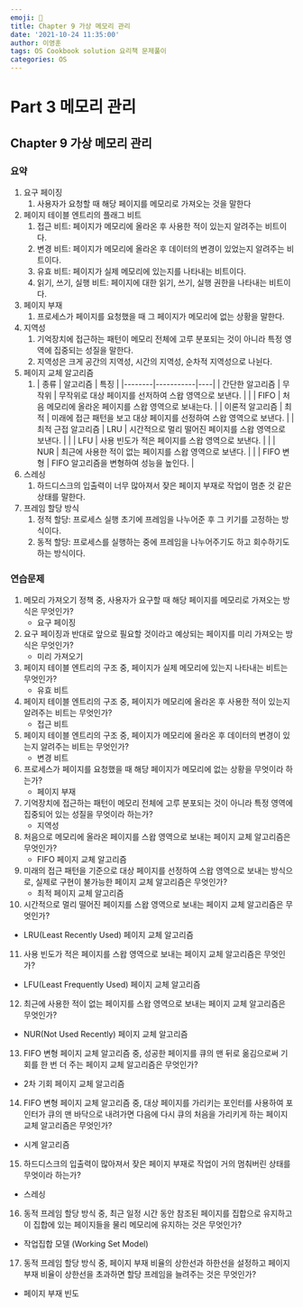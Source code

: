 ```yaml
---
emoji: 🔮
title: Chapter 9 가상 메모리 관리
date: '2021-10-24 11:35:00'
author: 이영훈
tags: OS Cookbook solution 요리책 문제풀이
categories: OS
---
```


# Part 3 메모리 관리

## Chapter 9 가상 메모리 관리

### 요약

1. 요구 페이징
   1. 사용자가 요청할 때 해당 페이지를 메모리로 가져오는 것을 말한다
2. 페이지 테이블 엔트리의 플래그 비트
   1. 접근 비트: 페이지가 메모리에 올라온 후 사용한 적이 있는지 알려주는 비트이다.
   2. 변경 비트: 페이지가 메모리에 올라온 후 데이터의 변경이 있었는지 알려주는 비트이다.
   3. 유효 비트: 페이지가 실제 메모리에 있는지를 나타내는 비트이다.
   4. 읽기, 쓰기, 실행 비트: 페이지에 대한 읽기, 쓰기, 실행 권한을 나타내는 비트이다.
3. 페이지 부재
   1. 프로세스가 페이지를 요청했을 때 그 페이지가 메모리에 없는 상황을 말한다.
4. 지역성
   1. 기억장치에 접근하는 패턴이 메모리 전체에 고루 분포되는 것이 아니라 특정 영역에 집중되는 성질을 말한다.
   2. 지역성은 크게 공간의 지역성, 시간의 지역성, 순차적 지역성으로 나뉜다.
5. 페이지 교체 알고리즘
   1. | 종류   | 알고리즘 | 특징 |
             |--------|-----------|----|
      | 간단한 알고리즘 | 무작위          |  무작위로 대상 페이지를 선저하여 스왑 영역으로 보낸다.  |
      |        |  FIFO         | 처음 메모리에 올라온 페이지를 스왑 영역으로 보내는다.   |
      | 이론적 알고리즘       | 최적          | 미래에 접근 패턴을 보고 대상 페이지를 선정하여 스왑 영역으로 보낸다.   |
      | 최적 근접 알고리즘       | LRU          | 시간적으로 멀리 떨어진 페이지를 스왑 영역으로 보낸다.   |
      |        | LFU          | 사용 빈도가 적은 페이지를 스왑 영역으로 보낸다.   |
      |        | NUR          | 최근에 사용한 적이 없는 페이지를 스왑 영역으로 보낸다.   |
      |        | FIFO 변형          | FIFO 알고리즘을 변형하여 성능을 높인다.   |
6. 스레싱
   1. 하드디스크의 입출력이 너무 많아져서 잦은 페이지 부재로 작업이 멈춘 것 같은 상태를 말한다.
7. 프레임 할당 방식
   1. 정적 할당: 프로세스 실행 초기에 프레임을 나누어준 후 그 키기를 고정하는 방식이다.
   2. 동적 할당: 프로세스를 실행하는 중에 프레임을 나누어주기도 하고 회수하기도 하는 방식이다.

### 연습문제

1. 메모리 가져오기 정책 중, 사용자가 요구할 때 해당 페이지를 메모리로 가져오는 방식은 무엇인가?
   - 요구 페이징
2. 요구 페이징과 반대로 앞으로 필요할 것이라고 예상되는 페이지를 미리 가져오는 방식은 무엇인가?
   - 미리 가져오기
3. 페이지 테이블 엔트리의 구조 중, 페이지가 실제 메모리에 있는지 나타내는 비트는 무엇인가?
   - 유효 비트
4. 페이지 테이블 엔트리의 구조 중, 페이지가 메모리에 올라온 후 사용한 적이 있는지 알려주는 비트는 무엇인가?
   - 접근 비트
5. 페이지 테이블 엔트리의 구조 중, 페이지가 메모리에 올라온 후 데이터의 변경이 있는지 알려주는 비트는 무엇인가?
   - 변경 비트
6. 프로세스가 페이지를 요청했을 때 해당 페이지가 메모리에 없는 상황을 무엇이라 하는가?
   - 페이지 부재
7. 기억장치에 접근하는 패턴이 메모리 전체에 고루 분포되는 것이 아니라 특정 영역에 집중되어 있는 성질을 무엇이라 하는가?
   - 지역성
8. 처음으로 메모리에 올라온 페이지를 스왑 영역으로 보내는 페이지 교체 알고리즘은 무엇인가?
   - FIFO 페이지 교체 알고리즘
9. 미래의 접근 패턴을 기준으로 대상 페이지를 선정하여 스왑 영역으로 보내는 방식으로, 실제로 구현이 불가능한 페이지 교체 알고리즘은 무엇인가?
   - 최적 페이지 교체 알고리즘
10. 시간적으로 멀리 떨어진 페이지를 스왑 영역으로 보내는 페이지 교체 알고리즘은 무엇인가?
   - LRU(Least Recently Used) 페이지 교체 알고리즘
11. 사용 빈도가 적은 페이지를 스왑 영역으로 보내는 페이지 교체 알고리즘은 무엇인가?
   - LFU(Least Frequently Used) 페이지 교체 알고리즘
12. 최근에 사용한 적이 없는 페이지를 스왑 영역으로 보내는 페이지 교체 알고리즘은 무엇인가?
   - NUR(Not Used Recently) 페이지 교체 알고리즘
13. FIFO 변형 페이지 교체 알고리즘 중, 성공한 페이지를 큐의 맨 뒤로 옮김으로써 기회를 한 번 더 주는 페이지 교체 알고리즘은 무엇인가?
   - 2차 기회 페이지 교체 알고리즘
14. FIFO 변형 페이지 교체 알고리즘 중, 대상 페이지를 가리키는 포인터를 사용하여 포인터가 큐의 맨 바닥으로 내려가면 다음에 다시 큐의 처음을 가리키게 하는 페이지 교체 알고리즘은 무엇인가?
   - 시계 알고리즘
15. 하드디스크의 입출력이 많아져서 잦은 페이지 부재로 작업이 거의 멈춰버린 상태를 무엇이라 하는가?
   - 스레싱
16. 동적 프레임 할당 방식 중, 최근 일정 시간 동안 참조된 페이지를 집합으로 유지하고 이 집합에 있는 페이지들을 물리 메모리에 유지하는 것은 무엇인가?
   - 작업집합 모델 (Working Set Model)
17. 동적 프레임 할당 방식 중, 페이지 부재 비율의 상한선과 하한선을 설정하고 페이지 부재 비율이 상한선을 초과하면 할당 프레임을 늘려주는 것은 무엇인가?
   - 페이지 부재 빈도
